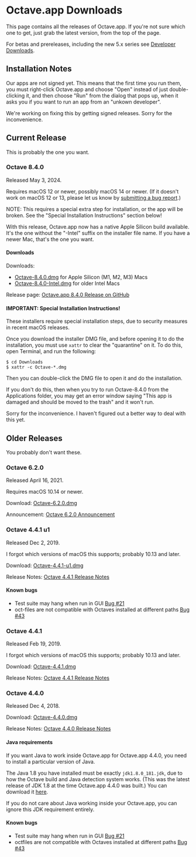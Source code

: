 # Octave.app Downloads

This page contains all the releases of Octave.app. If you're not sure which one to get, just grab the latest version, from the top of the page.

For betas and prereleases, including the new 5.x series see [Developer Downloads](/Developer-Downloads.html).

## Installation Notes

Our apps are not signed yet. This means that the first time you run them, you must right-click Octave.app and choose "Open" instead of just double-clicking it, and then choose "Run" from the dialog that pops up, when it asks you if you want to run an app from an "unkown developer".

We're working on fixing this by getting signed releases. Sorry for the inconvenience.

## Current Release

This is probably the one you want.

### Octave 8.4.0

Released May 3, 2024.

Requires macOS 12 or newer, possibly macOS 14 or newer. (If it doesn't work on macOS 12 or 13, please let us know by [submitting a bug report](https://github.com/octave-app/octave-app/issues).)

NOTE: This requires a special extra step for installation, or the app will be broken. See the "Special Installation Instructions" section below!

With this release, Octave.app now has a native Apple Silicon build available. It's the one without the "-Intel" suffix on the installer file name. If you have a newer Mac, that's the one you want.

#### Downloads

Downloads:

* [Octave-8.4.0.dmg](https://github.com/octave-app/octave-app/releases/download/v8.4.0/Octave-8.4.0.dmg) for Apple Silicon (M1, M2, M3) Macs
* [Octave-8.4.0-Intel.dmg](https://github.com/octave-app/octave-app/releases/download/v8.4.0/Octave-8.4.0-Intel.dmg) for older Intel Macs

Release page: [Octave.app 8.4.0 Release on GitHub](https://github.com/octave-app/octave-app/releases/tag/v8.4.0)


#### IMPORTANT: Special Installation Instructions!

These installers require special installation steps, due to security measures in recent macOS releases.

Once you download the installer DMG file, and before opening it to do the installation, you must use `xattr` to clear the "quarantine" on it. To do this, open Terminal, and run the following:

```text
$ cd Downloads
$ xattr -c Octave-*.dmg
```

Then you can double-click the DMG file to open it and do the installation.

If you don't do this, then when you try to run Octave-8.4.0 from the Applications folder, you may get an error window saying "This app is damaged and should be moved to the trash" and it won't run.

Sorry for the inconvenience. I haven't figured out a better way to deal with this yet.

## Older Releases

You probably don't want these.

### Octave 6.2.0

Released April 16, 2021.

Requires macOS 10.14 or newer.

Download: [Octave-6.2.0.dmg](https://github.com/octave-app/octave-app/releases/download/v6.2.0/Octave-6.2.0.dmg)

Announcement: [Octave 6.2.0 Announcement](https://www.gnu.org/software/octave/news/release/2021/02/20/octave-6.2.0-released.html)

### Octave 4.4.1 u1

Released Dec 2, 2019.

I forgot which versions of macOS this supports; probably 10.13 and later.

Download: [Octave-4.4.1-u1.dmg](https://github.com/octave-app/octave-app/releases/download/v4.4.1-u1/Octave-4.4.1-u1.dmg)

Release Notes: [Octave 4.4.1 Release Notes](https://www.gnu.org/software/octave/news/release/2018/08/09/octave-4.4.1-released.html)

#### Known bugs

* Test suite may hang when run in GUI [Bug #21](https://github.com/octave-app/octave-app-bundler/issues/21)
* oct-files are not compatible with Octaves installed at different paths [Bug #43](https://github.com/octave-app/octave-app-bundler/issues/43)

### Octave 4.4.1

Released Feb 19, 2019.

I forgot which versions of macOS this supports; probably 10.13 and later.

Download: [Octave-4.4.1.dmg](https://github.com/octave-app/octave-app/releases/download/v4.4.1/Octave-4.4.1.dmg)

Release Notes: [Octave 4.4.1 Release Notes](https://www.gnu.org/software/octave/news/release/2018/08/09/octave-4.4.1-released.html)

### Octave 4.4.0

Released Dec 4, 2018.

Download: [Octave-4.4.0.dmg](https://github.com/octave-app/octave-app/releases/download/v4.4.0/Octave-4.4.0.dmg)

Release Notes: [Octave 4.4.0 Release Notes](https://www.gnu.org/software/octave/NEWS-4.4.html)

#### Java requirements

If you want Java to work inside Octave.app for Octave.app 4.4.0, you need to install a particular version of Java.

The Java 1.8 you have installed must be exactly `jdk1.8.0_181.jdk`, due to how the Octave build and Java detection system works. (This was the latest release of JDK 1.8 at the time Octave.app 4.4.0 was built.) You can download it [here](http://www.oracle.com/technetwork/java/javase/downloads/jdk8-downloads-2133151.html).

If you do not care about Java working inside your Octave.app, you can ignore this JDK requirement entirely.

#### Known bugs

* Test suite may hang when run in GUI [Bug #21](https://github.com/octave-app/octave-app-bundler/issues/21)
* octfiles are not compatible with Octaves installed at different paths [Bug #43](https://github.com/octave-app/octave-app-bundler/issues/43)
